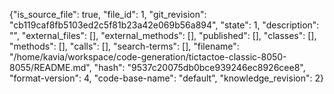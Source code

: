 {"is_source_file": true, "file_id": 1, "git_revision": "cb119caf8fb5103ed2c5f81b23a42e069b56a894", "state": 1, "description": "", "external_files": [], "external_methods": [], "published": [], "classes": [], "methods": [], "calls": [], "search-terms": [], "filename": "/home/kavia/workspace/code-generation/tictactoe-classic-8050-8055/README.md", "hash": "9537c20075db0bce939246ec8926cee8", "format-version": 4, "code-base-name": "default", "knowledge_revision": 2}